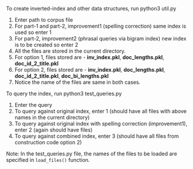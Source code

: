 To create inverted-index and other data structures, run python3 util.py

1) Enter path to corpus file
2) For part-1 and part-2, improvement1 (spelling correction) same index is used so enter 1
3) For part-2, improvement2 (phrasal queries via bigram index) new index is to be created so enter 2
4) All the files are stored in the current directory.
5) For option 1, files stored are - **inv_index.pkl**, **doc_lengths.pkl**, **doc_id_2_title.pkl**
6) For option 2, files stored are - **inv_index.pkl**, **doc_lengths.pkl**, **doc_id_2_title.pkl**, **doc_bi_lengths.pkl**
7) Notice the name of the files are same in both cases.

To query the index, run python3 test_queries.py

1) Enter the query
2) To query against original index, enter 1 (should have all files with above names in the current directory)
3) To query against original index with spelling correction (improvement1), enter 2 (again should have files)
4) To query against combined index, enter 3 (should have all files from construction code option 2)

Note:
In the test_queries.py file, the names of the files to be loaded are specified in ```load_files()``` function.